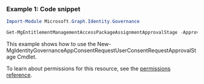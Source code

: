 ### Example 1: Code snippet

```powershellImport-Module Microsoft.Graph.Identity.Governance

Get-MgEntitlementManagementAccessPackageAssignmentApprovalStage -ApprovalId $approvalId
```
This example shows how to use the New-MgIdentityGovernanceAppConsentRequestUserConsentRequestApprovalStage Cmdlet.
To learn about permissions for this resource, see the [permissions reference](/graph/permissions-reference).

